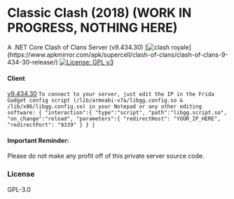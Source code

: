 # Classic Clash (2018) (WORK IN PROGRESS, NOTHING HERE)
A .NET Core Clash of Clans Server (v9.434.30)
[![clash royale](https://img.shields.io/badge/Clash%20of%20Clans-9.434.30-brightred.svg?style=flat")](https://www.apkmirror.com/apk/supercell/clash-of-clans/clash-of-clans-9-434-30-release/)
[![License: GPL v3](https://img.shields.io/badge/License-GPLv3-blue.svg)](https://www.gnu.org/licenses/gpl-3.0)

#### Client
[v9.434.30](https://mega.nz/file/NjdESBoT#JPzyw-CT-7Rzv-gICKQha_o-2281fc49-Il8SVhRU8Y)
`To connect to your server, just edit the IP in the Frida Gadget config script (/lib/armeabi-v7a/libgg.config.so & /lib/x86/libgg.config.so) in your Notepad or any other editing software:
{
   "interaction":{
      "type":"script",
      "path":"libgg.script.so",
      "on_change":"reload",
      "parameters":{
         "redirectHost": "YOUR_IP_HERE",
		 "redirectPort": "9339"
      }
   }
}`

#### Important Reminder:
Please do not make any profit off of this private server source code.

### License
GPL-3.0
